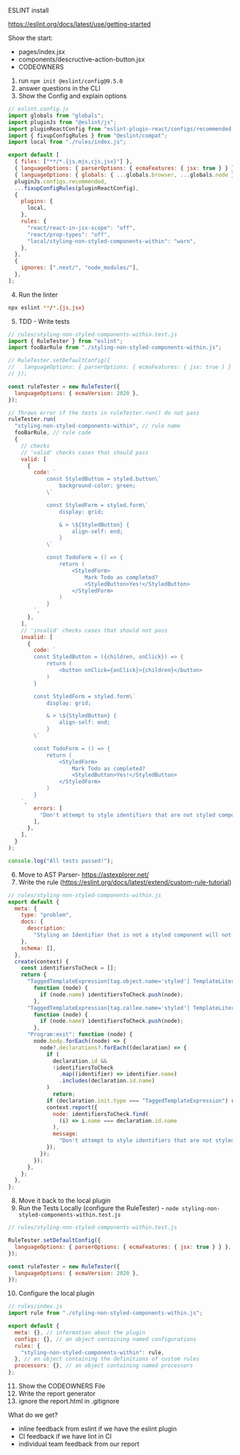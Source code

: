 ESLINT install

https://eslint.org/docs/latest/use/getting-started

Show the start:
- pages/index.jsx
- components/descructive-action-button.jsx
- CODEOWNERS

1) run `npm init @eslint/config@9.5.0`
2) answer questions in the CLI
3) Show the Config and explain options

```js
// eslint.config.js
import globals from "globals";
import pluginJs from "@eslint/js";
import pluginReactConfig from "eslint-plugin-react/configs/recommended.js";
import { fixupConfigRules } from "@eslint/compat";
import local from "./rules/index.js";

export default [
  { files: ["**/*.{js,mjs,cjs,jsx}"] },
  { languageOptions: { parserOptions: { ecmaFeatures: { jsx: true } } } },
  { languageOptions: { globals: { ...globals.browser, ...globals.node } } },
  pluginJs.configs.recommended,
  ...fixupConfigRules(pluginReactConfig),
  {
    plugins: {
      local,
    },
    rules: {
      "react/react-in-jsx-scope": "off",
      "react/prop-types": "off",
      "local/styling-non-styled-components-within": "warn",
    },
  },
  {
    ignores: [".next/", "node_modules/"],
  },
];
```

4) Run the linter

```bash
npx eslint **/*.{js,jsx}
```

5) TDD - Write tests
```js
// rules/styling-non-styled-components-within.test.js
import { RuleTester } from "eslint";
import fooBarRule from "./styling-non-styled-components-within.js";

// RuleTester.setDefaultConfig({
//   languageOptions: { parserOptions: { ecmaFeatures: { jsx: true } } },
// });

const ruleTester = new RuleTester({
  languageOptions: { ecmaVersion: 2020 },
});

// Throws error if the tests in ruleTester.run() do not pass
ruleTester.run(
  "styling-non-styled-components-within", // rule name
  fooBarRule, // rule code
  {
    // checks
    // 'valid' checks cases that should pass
    valid: [
      {
        code: `
            const StyledButton = styled.button\`
                background-color: green;
            \`

            const StyledForm = styled.form\`
                display: grid;

                & > \${StyledButton} {
                    align-self: end;
                }
            \`

            const TodoForm = () => {
                return (
                    <StyledForm>
                        Mark Todo as completed?
                        <StyledButton>Yes!</StyledButton>
                    </StyledForm>
                )
            }
        `,
      },
    ],
    // 'invalid' checks cases that should not pass
    invalid: [
      {
        code: `
        const StyledButton = ({children, onClick}) => {
            return (
                <button onClick={onClick}>{children}</button>
            )
        }

        const StyledForm = styled.form\`
            display: grid;

            & > \${StyledButton} {
                align-self: end;
            }
        \`

        const TodoForm = () => {
            return (
                <StyledForm>
                    Mark Todo as completed?
                    <StyledButton>Yes!</StyledButton>
                </StyledForm>
            )
        }
    `,
        errors: [
          "Don't attempt to style identifiers that are not styled components using interpolation",
        ],
      },
    ],
  }
);

console.log("All tests passed!");

```
6) Move to AST Parser- https://astexplorer.net/
7) Write the rule (https://eslint.org/docs/latest/extend/custom-rule-tutorial)

```js
// rules/styling-non-styled-components-within.js
export default {
  meta: {
    type: "problem",
    docs: {
      description:
        "Styling an Identifier that is not a styled component will not lead to any style changes",
    },
    schema: [],
  },
  create(context) {
    const identifiersToCheck = [];
    return {
      "TaggedTemplateExpression[tag.object.name='styled'] TemplateLiteral Identifier":
        function (node) {
          if (node.name) identifiersToCheck.push(node);
        },
      "TaggedTemplateExpression[tag.callee.name='styled'] TemplateLiteral Identifier":
        function (node) {
          if (node.name) identifiersToCheck.push(node);
        },
      "Program:exit": function (node) {
        node.body.forEach((node) => {
          node?.declarations?.forEach((declaration) => {
            if (
              declaration.id &&
              !identifiersToCheck
                .map((identifier) => identifier.name)
                .includes(declaration.id.name)
            )
              return;
            if (declaration.init.type === "TaggedTemplateExpression") return;
            context.report({
              node: identifiersToCheck.find(
                (i) => i.name === declaration.id.name
              ),
              message:
                "Don't attempt to style identifiers that are not styled components using interpolation",
            });
          });
        });
      },
    };
  },
};
```

8) Move it back to the local plugin
9)  Run the Tests Locally (configure the RuleTester) - `node styling-non-styled-components-within.test.js`

```js
// rules/styling-non-styled-components-within.test.js

RuleTester.setDefaultConfig({
  languageOptions: { parserOptions: { ecmaFeatures: { jsx: true } } },
});

const ruleTester = new RuleTester({
  languageOptions: { ecmaVersion: 2020 },
});
```

10) Configure the local plugin

```js
// rules/index.js
import rule from "./styling-non-styled-components-within.js";

export default {
  meta: {}, // information about the plugin 
  configs: {}, // an object containing named configurations
  rules: {
    "styling-non-styled-components-within": rule,
  }, // an object containing the definitions of custom rules
  processors: {}, // an object containing named processors
};


```

11)  Show the CODEOWNERS File
12)  Write the report generator
13)  ignore the report.html in .gitignore


What do we get?
- inline feedback from eslint if we have the eslint plugin
- CI feedback if we have lint in CI
- individual team feedback from our report